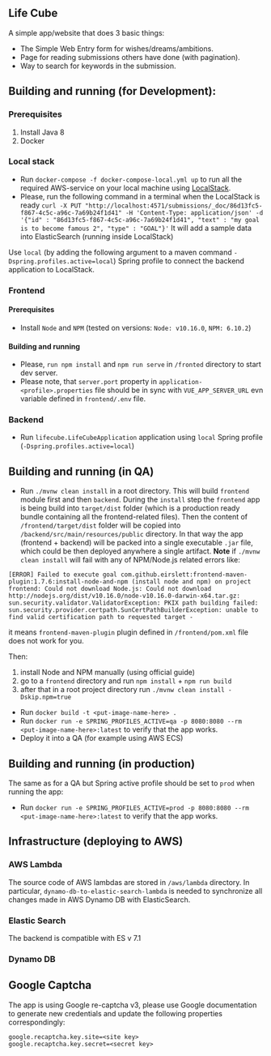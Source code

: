## Life Cube

A simple app/website that does 3 basic things:
- The Simple Web Entry form for wishes/dreams/ambitions.
- Page for reading submissions others have done (with pagination).
- Way to search for keywords in the submission.


## Building and running (for Development):
### Prerequisites
1. Install Java 8
2. Docker

### Local stack

- Run `docker-compose -f docker-compose-local.yml up` to run all the required AWS-service on your 
local machine using [LocalStack](https://github.com/localstack/localstack).
- Please, run the following command in a terminal when the LocalStack is ready
`curl -X PUT "http://localhost:4571/submissions/_doc/86d13fc5-f867-4c5c-a96c-7a69b24f1d41" -H 'Content-Type: application/json' -d '{"id" : "86d13fc5-f867-4c5c-a96c-7a69b24f1d41", "text" : "my goal is to become famous 2", "type" : "GOAL"}'`
It will add a sample data into ElasticSearch (running inside LocalStack)

Use `local` (by adding the following argument to a maven command `-Dspring.profiles.active=local`) Spring profile to connect the backend application to LocalStack.

### Frontend
#### Prerequisites
- Install `Node` and `NPM` (tested on versions: `Node: v10.16.0`, `NPM: 6.10.2`)

#### Building and running
- Please, `run npm install` and `npm run serve` in `/fronted` directory to start dev server.
- Please note, that `server.port` property in `application-<profile>.properties` file should be in sync with `VUE_APP_SERVER_URL` evn variable defined in `frontend/.env` file. 

### Backend
- Run `lifecube.LifeCubeApplication` application using `local` Spring profile (`-Dspring.profiles.active=local`)

## Building and running (in QA)
- Run `./mvnw clean install` in a root directory. This will build `frontend` module first and then `backend`. 
During the `install` step the `frontend` app is being build into `target/dist` folder (which is a production ready bundle containing all the frontend-related files). 
Then the content of `/frontend/target/dist` folder will be copied into `/backend/src/main/resources/public` directory. 
In that way the app (frontend + backend) will be packed into a single executable `.jar` file, which could be then deployed anywhere a single artifact.
**Note** if `./mvnw clean install` will fail with any of NPM/Node.js related errors like:
```
[ERROR] Failed to execute goal com.github.eirslett:frontend-maven-plugin:1.7.6:install-node-and-npm (install node and npm) on project frontend: Could not download Node.js: Could not download http://nodejs.org/dist/v10.16.0/node-v10.16.0-darwin-x64.tar.gz: sun.security.validator.ValidatorException: PKIX path building failed: sun.security.provider.certpath.SunCertPathBuilderException: unable to find valid certification path to requested target -
```
it means `frontend-maven-plugin` plugin defined in `/frontend/pom.xml` file does not work for you.

Then: 
1. install Node and NPM manually (using official guide) 
2. go to a `frontend` directory and run `npm install` + `npm run build`
3. after that in a root project directory run `./mvnw clean install -Dskip.npm=true`

- Run `docker build -t <put-image-name-here> .`
- Run `docker run -e SPRING_PROFILES_ACTIVE=qa -p 8080:8080 --rm <put-image-name-here>:latest` to verify that the app works.
- Deploy it into a QA (for example using AWS ECS)

## Building and running (in production)
The same as for a QA but Spring active profile should be set to `prod` when running the app:
- Run `docker run -e SPRING_PROFILES_ACTIVE=prod -p 8080:8080 --rm <put-image-name-here>:latest` to verify that the app works.

## Infrastructure (deploying to AWS)
### AWS Lambda
The source code of AWS lambdas are stored in `/aws/lambda` directory. 
In particular, `dynamo-db-to-elastic-search-lambda` is needed to synchronize all changes made in AWS Dynamo DB with ElasticSearch.

### Elastic Search
The backend is compatible with ES v 7.1

### Dynamo DB


## Google Captcha
The app is using Google re-captcha v3, please use Google documentation to generate new credentials and update the following properties correspondingly:
```
google.recaptcha.key.site=<site key>
google.recaptcha.key.secret=<secret key>
```
 
